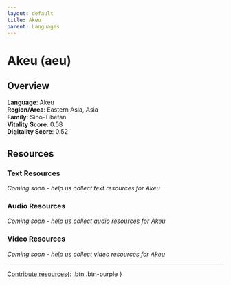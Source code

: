 ```yaml
---
layout: default
title: Akeu
parent: Languages
---
```


# Akeu (aeu)

## Overview

**Language**: Akeu  
**Region/Area**: Eastern Asia, Asia  
**Family**: Sino-Tibetan  
**Vitality Score**: 0.58  
**Digitality Score**: 0.52  

## Resources

### Text Resources
*Coming soon - help us collect text resources for Akeu*

### Audio Resources
*Coming soon - help us collect audio resources for Akeu*

### Video Resources
*Coming soon - help us collect video resources for Akeu*

---

[Contribute resources](https://fairtrain.github.io/){: .btn .btn-purple }
